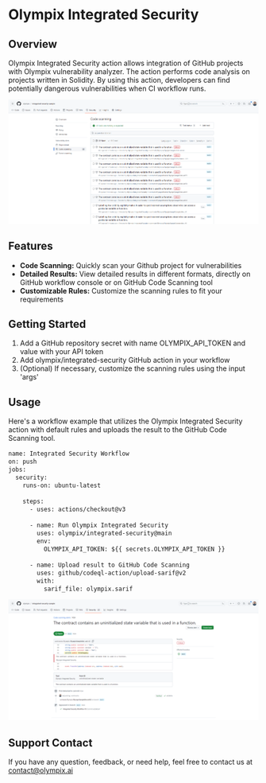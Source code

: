 # Olympix Integrated Security

## Overview

Olympix Integrated Security action allows integration of GitHub projects with Olympix vulnerability analyzer. The action performs code analysis on projects written in Solidity. By using this action, developers can find potentially dangerous vulnerabilities when CI workflow runs.


![vulnerabilities](https://github.com/raphaelcastilhoc/Test-Sample-Smart-Contracts/blob/main/vulnerabilities.PNG)


## Features

- **Code Scanning:** Quickly scan your Github project for vulnerabilities
- **Detailed Results:** View detailed results in different formats, directly on GitHub workflow console or on GitHub Code Scanning tool
- **Customizable Rules:** Customize the scanning rules to fit your requirements

## Getting Started

1. Add a GitHub repository secret with name OLYMPIX_API_TOKEN and value with your API token
2. Add olympix/integrated-security GitHub action in your workflow
3. (Optional) If necessary, customize the scanning rules using the input 'args'

## Usage

Here's a workflow example that utilizes the Olympix Integrated Security action with default rules and uploads the result to the GitHub Code Scanning tool.

```shell
name: Integrated Security Workflow
on: push
jobs:
  security:
    runs-on: ubuntu-latest

    steps:
      - uses: actions/checkout@v3
      
      - name: Run Olympix Integrated Security
        uses: olympix/integrated-security@main
        env:
          OLYMPIX_API_TOKEN: ${{ secrets.OLYMPIX_API_TOKEN }}

      - name: Upload result to GitHub Code Scanning
        uses: github/codeql-action/upload-sarif@v2
        with:
          sarif_file: olympix.sarif
```

![vulnerabilities](https://github.com/raphaelcastilhoc/Test-Sample-Smart-Contracts/blob/main/vulnerability_detail.PNG)


## Support Contact

If you have any question, feedback, or need help, feel free to contact us at contact@olympix.ai
